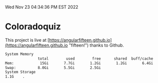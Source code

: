 Wed Nov 23 04:34:36 PM EST 2022

# Coloradoquiz


This project is live at [https://angularfifteen.github.io](https://angularfifteen.github.io "fifteen!") thanks to Github.

```bash
System Memory
               total        used        free      shared  buff/cache   available
Mem:            15Gi       7.7Gi       1.2Gi       1.2Gi       6.4Gi       6.1Gi
Swap:          8.0Gi       5.5Gi       2.5Gi
System Storage
1.1G	.
```
